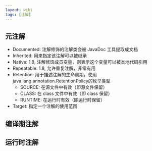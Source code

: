 ```yaml
---
layout: wiki
tags: [注解]
---
```


## 元注解

* Documented: 注解修饰的注解类会被 JavaDoc 工具提取成文档
* Inherited: 用来指定该注解可以被继承
* Native: 1.8, 注解修饰成员变量，则表示这个变量可以被本地代码引用
* Repeatable: 1.8, 允许重复注解，非常有用
* Retention: 用于描述注解的生命周期，使用java.lang.annotation.RetentionPolicy的枚举类型
  * SOURCE: 在源文件中有效（即源文件保留）
  * CLASS: 在 class 文件中有效（即 class 保留）
  * RUNTIME: 在运行时有效（即运行时保留）
* Target: 指定一个注解的使用范围

## 编译期注解



## 运行时注解

